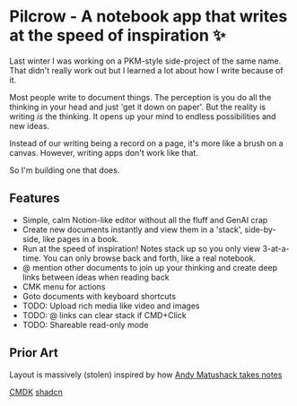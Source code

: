 # Pilcrow - A notebook app that writes at the speed of inspiration ✨

Last winter I was working on a PKM-style side-project of the same name. That didn't really work out but I learned a lot about how I write because of it.

Most people write to document things. The perception is you do all the thinking in your head and just 'get it down on paper'. But the reality is writing *is* the thinking. It opens up your mind to endless possibilities and new ideas.

Instead of our writing being a record on a page, it's more like a brush on a canvas. However, writing apps don't work like that.

So I'm building one that does.

## Features
- Simple, calm Notion-like editor without all the fluff and GenAI crap
- Create new documents instantly and view them in a 'stack', side-by-side, like pages in a book. 
- Run at the speed of inspiration! Notes stack up so you only view 3-at-a-time. You can only browse back and forth, like a real notebook.
- @ mention other documents to join up your thinking and create deep links between ideas when reading back
- CMK menu for actions
- Goto documents with keyboard shortcuts
- TODO: Upload rich media like video and images
- TODO: @ links can clear stack if CMD+Click
- TODO: Shareable read-only mode


## Prior Art
Layout is massively (stolen) inspired by how [Andy Matushack takes notes ](https://notes.andymatuschak.org/About_these_notes) 

[CMDK](https://cmdk.paco.me/)
[shadcn](https://ui.shadcn.com/docs)


